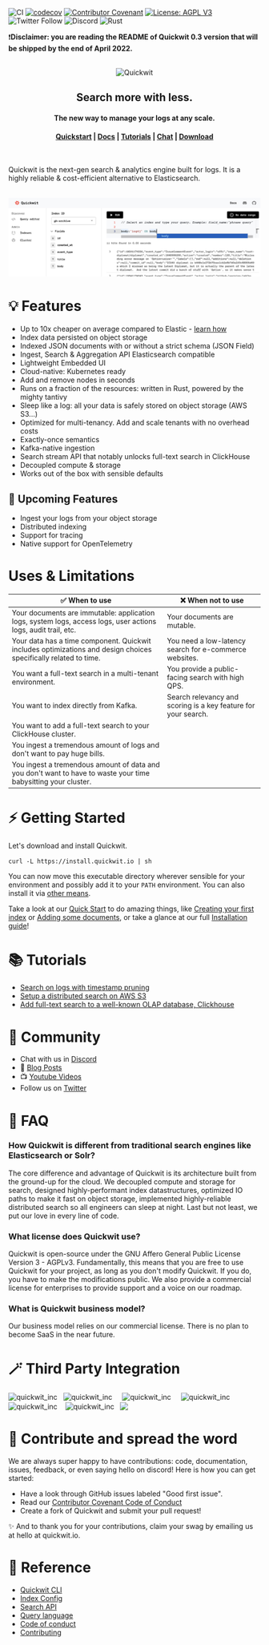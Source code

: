 ![CI](https://github.com/quickwit-oss/quickwit/actions/workflows/ci.yml/badge.svg)
[![codecov](https://codecov.io/gh/quickwit-oss/quickwit/branch/main/graph/badge.svg?token=06SRGAV5SS)](https://codecov.io/gh/quickwit-oss/quickwit)
[![Contributor Covenant](https://img.shields.io/badge/Contributor%20Covenant-2.0-4baaaa.svg)](CODE_OF_CONDUCT.md)
[![License: AGPL V3](https://img.shields.io/badge/license-AGPL%20V3-blue)](LICENCE.md)
![Twitter Follow](https://img.shields.io/twitter/follow/Quickwit_Inc?color=%231DA1F2&logo=Twitter&style=plastic)
![Discord](https://img.shields.io/discord/908281611840282624?logo=Discord&logoColor=%23FFFFFF&style=plastic) 
![Rust](https://img.shields.io/badge/Rust-black?logo=rust&style=plastic)
<br/>

❗**Disclaimer: you are reading the README of Quickwit 0.3 version that will be shipped by the end of April 2022.**
<br/>
<br/>
<p align="center">
  <img src="docs/assets/images/logo_horizontal.svg" alt="Quickwit" height="60">
</p>

<h2 align="center">
Search more with less.
</h2>
<h4 align="center">The new way to manage your logs at any scale.
</h4>
<h4 align="center">
  <a href="https://quickwit.io/docs/get-started/quickstart">Quickstart</a> |
  <a href="https://quickwit.io/docs/">Docs</a> |
  <a href="https://quickwit.io/docs/guides/tutorial-hdfs-logs">Tutorials</a> |
  <a href="https://discord.gg/rpRRTezWhW">Chat</a> |
  <a href="https://quickwit.io/docs/get-started/installation">Download</a>
</h4>
<br/>

Quickwit is the next-gen search & analytics engine built for logs. It is a highly reliable & cost-efficient alternative to Elasticsearch.

<br/>

<img src="docs/assets/images/quickwit-ui-wip.png"> 

<br/>

# 💡 Features

- Up to 10x cheaper on average compared to Elastic - [learn how](https://quickwit.io/blog/commoncrawl)
- Index data persisted on object storage
- Indexed JSON documents with or without a strict schema (JSON Field)
- Ingest, Search & Aggregation API Elasticsearch compatible
- Lightweight Embedded UI
- Cloud-native: Kubernetes ready
- Add and remove nodes in seconds
- Runs on a fraction of the resources: written in Rust, powered by the mighty tantivy
- Sleep like a log: all your data is safely stored on object storage (AWS S3...)
- Optimized for multi-tenancy. Add and scale tenants with no overhead costs
- Exactly-once semantics
- Kafka-native ingestion
- Search stream API that notably unlocks full-text search in ClickHouse
- Decoupled compute & storage
- Works out of the box with sensible defaults


## 🔮 Upcoming Features
- Ingest your logs from your object storage
- Distributed indexing
- Support for tracing
- Native support for OpenTelemetry

# Uses & Limitations
| ✅ When to use                                                  	| ❌ When not to use                                       	|
|--------------------------------------------------------------	|--------------------------------------------------------------	|
| Your documents are immutable: application logs, system logs, access logs, user actions logs, audit trail, etc.                    	| Your documents are mutable.   	|
| Your data has a time component. Quickwit includes optimizations and design choices specifically related to time. | You need a low-latency search for e-commerce websites.               	|
| You want a full-text search in a multi-tenant environment.     	| You provide a public-facing search with high QPS.	| 
| You want to index directly from Kafka. | Search relevancy and scoring is a key feature for your search.
| You want to add a full-text search to your ClickHouse cluster.
| You ingest a tremendous amount of logs and don't want to pay huge bills.                                                             	|
| You ingest a tremendous amount of data and you don't want to have to waste your time babysitting your cluster.

# ⚡  Getting Started


Let's download and install Quickwit.

```markdown
curl -L https://install.quickwit.io | sh
``` 

You can now move this executable directory wherever sensible for your environment and possibly add it to your `PATH` environment. You can also install it via [other means](https://quickwit.io/docs/get-started/installation).

Take a look at our [Quick Start]([https://quickwit.io/docs/get-started/quickstart) to do amazing things, like [Creating your first index](https://quickwit.io/docs/get-started/quickstart#create-your-first-index) or [Adding some documents](https://quickwit.io/docs/get-started/quickstart#lets-add-some-documents), or take a glance at our full [Installation guide](https://quickwit.io/docs/get-started/installation)!


# 📚 Tutorials

- [Search on logs with timestamp pruning](https://quickwit.io/docs/guides/tutorial-hdfs-logs)
- [Setup a distributed search on AWS S3](https://quickwit.io/docs/guides/tutorial-hdfs-logs-distributed-search-aws-s3)
- [Add full-text search to a well-known OLAP database, Clickhouse](https://quickwit.io/docs/guides/add-full-text-search-to-your-olap-db)

# 💬 Community

- Chat with us in [Discord][discord]
- 📝 [Blog Posts](https://quickwit.io/blog)
- 📺 [Youtube Videos](https://www.youtube.com/channel/UCvZVuRm2FiDq1_ul0mY85wA)
- Follow us on [Twitter][twitter]


# 🙋 FAQ
###  How Quickwit is different from traditional search engines like Elasticsearch or Solr?
The core difference and advantage of Quickwit is its architecture built from the ground-up for the cloud. We decoupled compute and storage for search, designed highly-performant index datastructures, optimized IO paths to make it fast on object storage, implemented highly-reliable distributed search so all engineers can sleep at night. Last but not least, we put our love in every line of code.
### What license does Quickwit use? 
Quickwit is open-source under the GNU Affero General Public License Version 3 - AGPLv3. Fundamentally, this means that you are free to use Quickwit for your project, as long as you don't modify Quickwit. If you do, you have to make the modifications public.
We also provide a commercial license for enterprises to provide support and a voice on our roadmap.

### What is Quickwit business model?
Our business model relies on our commercial license. There is no plan to become SaaS in the near future.


# 🪄 Third Party Integration
<p align="left">
<img align="center" src="https://kafka.apache.org/logos/kafka_logo--simple.png" alt="quickwit_inc" height="30" width="auto" /> &nbsp;
<img align="center" src="https://www.postgresql.org/media/img/about/press/elephant.png" alt="quickwit_inc" height="30" width="auto"/> &nbsp;&nbsp;&nbsp;
<img align="center" src="https://upload.wikimedia.org/wikipedia/commons/thumb/9/93/Amazon_Web_Services_Logo.svg/1200px-Amazon_Web_Services_Logo.svg.png" alt="quickwit_inc" height="25" width="auto" /> &nbsp; &nbsp;
<img align="center" src="https://www.altisconsulting.com/au/wp-content/uploads/sites/4/2018/05/AWS-Kinesis.jpg" alt="quickwit_inc" height="30" width="auto"/> &nbsp;
<img align="center" src="https://min.io/resources/img/logo.svg" alt="quickwit_inc" height="10" width="auto"/> &nbsp;&nbsp;
<img align="center" src="https://humancoders-formations.s3.amazonaws.com/uploads/course/logo/180/formation-kubernetes.png" alt="quickwit_inc" height="30" width="auto"/> &nbsp; 
<img align="center" src="https://encrypted-tbn0.gstatic.com/images?q=tbn:ANd9GcQVNN6B4PQImnG_h6-chmWm4BC7Jm-M31O0-eUW2Ta3elfdyj5udQytjbG_99mNwUl-2tM&usqp=CAU" height="30" width="auto"/>
</p>
 

# 🤝 Contribute and spread the word

We are always super happy to have contributions: code, documentation, issues, feedback, or even saying hello on discord! Here is how you can get started: 
- Have a look through GitHub issues labeled "Good first issue".
- Read our [Contributor Covenant Code of Conduct](https://github.com/quickwit-oss/quickwit/blob/0add0562f08e4edd46f5c5537e8ef457d42a508e/CODE_OF_CONDUCT.md)
- Create a fork of Quickwit and submit your pull request!

✨ And to thank you for your contributions, claim your swag by emailing us at hello at quickwit.io.


# 🔗 Reference
- [Quickwit CLI](https://quickwit.io/docs/reference/cli)
- [Index Config](https://quickwit.io/docs/reference/index-config)
- [Search API](https://quickwit.io/docs/reference/rest-api)
- [Query language](https://quickwit.io/docs/reference/query-language)
- [Code of conduct](CODE_OF_CONDUCT.md)
- [Contributing](CONTRIBUTING.md)



[website]: https://quickwit.io/
[youtube]: https://www.youtube.com/channel/UCvZVuRm2FiDq1_ul0mY85wA
[twitter]: https://twitter.com/Quickwit_Inc
[discord]: https://discord.gg/MT27AG5EVE
[blogs]: https://quickwit.io/blog

